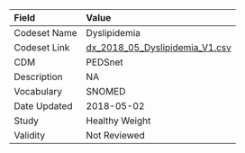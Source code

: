 |Field        |Value                          |
|:------------|:------------------------------|
|Codeset Name |Dyslipidemia                   |
|Codeset Link |[dx_2018_05_Dyslipidemia_V1.csv](https://github.com/PEDSnet/Variable-Dictionary/blob/main/conditions/dx_2018_05_Dyslipidemia_V1.csv.csv)|
|CDM          |PEDSnet                        |
|Description  |NA                             |
|Vocabulary   |SNOMED                         |
|Date Updated |2018-05-02                     |
|Study        |Healthy Weight                 |
|Validity     |Not Reviewed                   |
